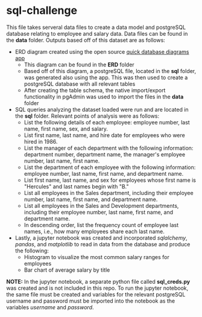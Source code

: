 # sql-challenge

This file takes serveral data files to create a data model and postgreSQL database relating to employee and salary data. Data files can be found in the **data** folder. Outputs based off of this dataset are as follows:
* ERD diagram created using the open source [quick database diagrams app](https://app.quickdatabasediagrams.com/#/)
  * This diagram can be found in the **ERD** folder
  * Based off of this diagram, a postgreSQL file, located in the **sql** folder, was generated also using the app. This was then used to create a postgreSQL database with all relevant tables
  * After creating the table schema, the native import/export functionality in pgAdmin was used to import the files in the **data** folder
* SQL queries analyzing the dataset loaded were run and are located in the **sql** folder. Relevant points of analysis were as follows:
  * List the following details of each employee: employee number, last name, first name, sex, and salary.
  * List first name, last name, and hire date for employees who were hired in 1986.
  * List the manager of each department with the following information: department number, department name, the manager's employee number, last name, first name.
  * List the department of each employee with the following information: employee number, last name, first name, and department name.
  * List first name, last name, and sex for employees whose first name is "Hercules" and last names begin with "B."
  * List all employees in the Sales department, including their employee number, last name, first name, and department name.
  * List all employees in the Sales and Development departments, including their employee number, last name, first name, and department name.
  * In descending order, list the frequency count of employee last names, i.e., how many employees share each last name.  
* Lastly, a jupyter notebook was created and incorporated *sqlalchemy*, *pandas*, and *matplotlib* to read in data from the database and produce the following:
  * Histogram to visualize the most common salary ranges for employees
  * Bar chart of average salary by title

**NOTE:** In the jupyter notebook, a separate python file called **sql_creds.py** was created and is not included in this repo. To run the jupyter notebook, the same file must be created and variables for the relevant postgreSQL username and password must be imported into the notebook as the variables *username* and *password*. 
